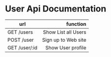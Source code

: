 # User Api Documentation

| url | function |
|---|---:|
|GET /users | Show List all Users |
|POST /user | Sign up to Web site |
|GET /user/:id | Show User profile |
